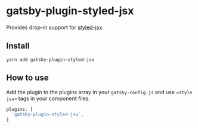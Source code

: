 # gatsby-plugin-styled-jsx

Provides drop-in support for [styled-jsx](https://github.com/zeit/styled-jsx).

## Install

`yarn add gatsby-plugin-styled-jsx`

## How to use

Add the plugin to the plugins array in your `gatsby-config.js` and use `<style jsx>` tags in your component files.

```javascript
plugins: [
  `gatsby-plugin-styled-jsx`,
]
```